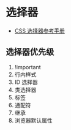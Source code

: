# 选择器

- [CSS 选择器参考手册](http://www.w3school.com.cn/cssref/css_selectors.asp)

## 选择器优先级

1. !important
2. 行内样式
3. ID 选择器
4. 类选择器
5. 标签
6. 通配符
7. 继承
8. 浏览器默认属性